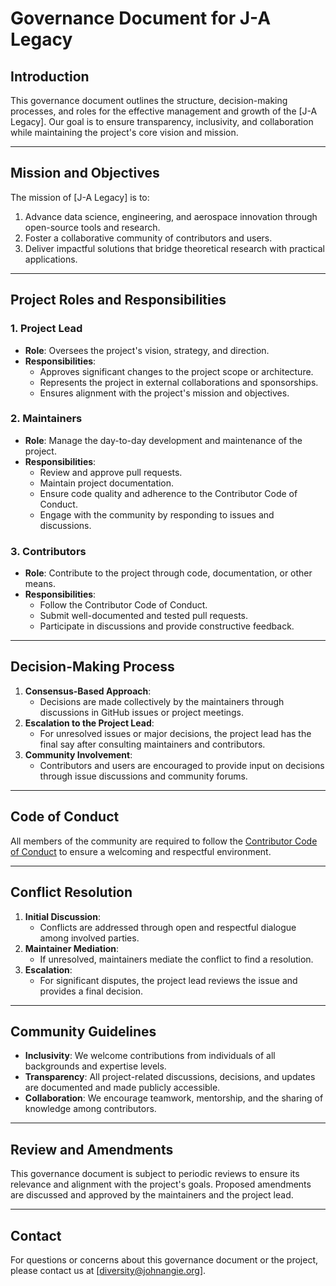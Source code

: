 # Governance Document for J-A Legacy

## **Introduction**
This governance document outlines the structure, decision-making processes, and roles for the effective management and growth of the [J-A Legacy]. Our goal is to ensure transparency, inclusivity, and collaboration while maintaining the project's core vision and mission.

---

## **Mission and Objectives**
The mission of [J-A Legacy] is to:
1. Advance data science, engineering, and aerospace innovation through open-source tools and research.
2. Foster a collaborative community of contributors and users.
3. Deliver impactful solutions that bridge theoretical research with practical applications.

---

## **Project Roles and Responsibilities**

### **1. Project Lead**
- **Role**: Oversees the project's vision, strategy, and direction.
- **Responsibilities**:
  - Approves significant changes to the project scope or architecture.
  - Represents the project in external collaborations and sponsorships.
  - Ensures alignment with the project's mission and objectives.

### **2. Maintainers**
- **Role**: Manage the day-to-day development and maintenance of the project.
- **Responsibilities**:
  - Review and approve pull requests.
  - Maintain project documentation.
  - Ensure code quality and adherence to the Contributor Code of Conduct.
  - Engage with the community by responding to issues and discussions.

### **3. Contributors**
- **Role**: Contribute to the project through code, documentation, or other means.
- **Responsibilities**:
  - Follow the Contributor Code of Conduct.
  - Submit well-documented and tested pull requests.
  - Participate in discussions and provide constructive feedback.

---

## **Decision-Making Process**
1. **Consensus-Based Approach**: 
   - Decisions are made collectively by the maintainers through discussions in GitHub issues or project meetings.
2. **Escalation to the Project Lead**:
   - For unresolved issues or major decisions, the project lead has the final say after consulting maintainers and contributors.
3. **Community Involvement**:
   - Contributors and users are encouraged to provide input on decisions through issue discussions and community forums.

---

## **Code of Conduct**
All members of the community are required to follow the [Contributor Code of Conduct](https://github.com/[your-repo-name]/CODE_OF_CONDUCT.md) to ensure a welcoming and respectful environment.

---

## **Conflict Resolution**
1. **Initial Discussion**:
   - Conflicts are addressed through open and respectful dialogue among involved parties.
2. **Maintainer Mediation**:
   - If unresolved, maintainers mediate the conflict to find a resolution.
3. **Escalation**:
   - For significant disputes, the project lead reviews the issue and provides a final decision.

---

## **Community Guidelines**
- **Inclusivity**: We welcome contributions from individuals of all backgrounds and expertise levels.
- **Transparency**: All project-related discussions, decisions, and updates are documented and made publicly accessible.
- **Collaboration**: We encourage teamwork, mentorship, and the sharing of knowledge among contributors.

---

## **Review and Amendments**
This governance document is subject to periodic reviews to ensure its relevance and alignment with the project's goals. Proposed amendments are discussed and approved by the maintainers and the project lead.

---

## **Contact**
For questions or concerns about this governance document or the project, please contact us at [diversity@johnangie.org].
